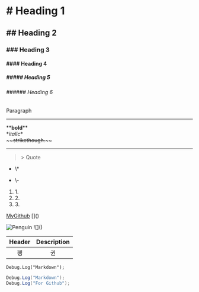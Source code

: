 # \# Heading 1
## \#\# Heading 2
### \#\#\# Heading 3
#### \#\#\#\# Heading 4
##### \#\#\#\#\# Heading 5
###### \#\#\#\#\#\# Heading 6
Paragraph

---
\*\***bold**\*\*<br>
\**italic*\*<br>
\~\~~~strikethough.~~\~\~

---
> \> Quote
* \\\*
- \\\-

1. 1.<br>
2. 2.<br>
3. 3.<br>

[MyGithub](https://github.com/lew0205)
\[\]\(\)

![Penguin](https://search.pstatic.net/common/?src=http%3A%2F%2Fcafefiles.naver.net%2FMjAxOTEyMjZfNDgg%2FMDAxNTc3MzQxNDczMTg4.luuDgoHYQCFg_ZWRW7srLByiwYZmKw_7bWHSOWlSQGUg.VxZq8j-mOiaCY5_NKH8yuxy_GNBBJ4t1C_lpjcxiKR4g.JPEG%2FexternalFile.jpg&type=a340)
\!\[]\()

|Header|Description|
|:--:|:--:|
|펭|귄|

`Debug.Log("Markdown");`
```cs
Debug.Log("Markdown");
Debug.Log("For Github");
```